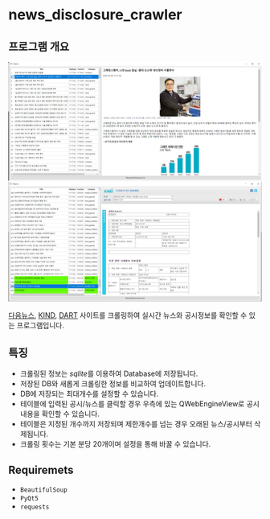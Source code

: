 # news_disclosure_crawler

## 프로그램 개요

<img src="sample1.PNG">
<img src="sample2.PNG">

[다음뉴스](https://finance.daum.net/news), [KIND](https://kind.krx.co.kr/disclosure/todaydisclosure.do?method=searchTodayDisclosureMain&marketType=1), [DART](http://dart.fss.or.kr/dsac001/mainAll.do) 사이트를 크롤링하여 실시간 뉴스와 공시정보를 확인할 수 있는 프로그램입니다.

## 특징

* 크롤링된 정보는 *sqlite*를 이용하여 Database에 저장됩니다.
* 저장된 DB와 새롭게 크롤링한 정보를 비교하여 업데이트합니다.
* DB에 저장되는 최대개수를 설정할 수 있습니다.
* 테이블에 입력된 공시/뉴스를 클릭할 경우 우측에 있는 QWebEngineView로 공시내용을 확인할 수 있습니다.
* 테이블은 지정된 개수까지 저장되며 제한개수를 넘는 경우 오래된 뉴스/공시부터 삭제됩니다.
* 크롤링 횟수는 기본 분당 20개이며 설정을 통해 바꿀 수 있습니다.

## Requiremets
* `BeautifulSoup`
* `PyQt5`
* `requests`
